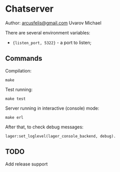 Chatserver
==========

Author: arcusfelis@gmail.com Uvarov Michael

There are several environment variables:
- `{listen_port, 5322}` - a port to listen;

Commands
--------

Compilation:
```
make
```

Test running:
```
make test
```

Server running in interactive (console) mode:
```
make erl
```

After that, to check debug messages:
```
lager:set_loglevel(lager_console_backend, debug).
```


TODO
----

Add release support
